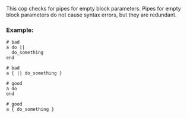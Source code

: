 This cop checks for pipes for empty block parameters. Pipes for empty
block parameters do not cause syntax errors, but they are redundant.

### Example:
    # bad
    a do ||
      do_something
    end

    # bad
    a { || do_something }

    # good
    a do
    end

    # good
    a { do_something }